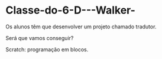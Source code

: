 # Classe-do-6-D---Walker-

Os alunos têm que desenvolver um projeto chamado tradutor.

Será que vamos conseguir?

Scratch: programação em blocos.
